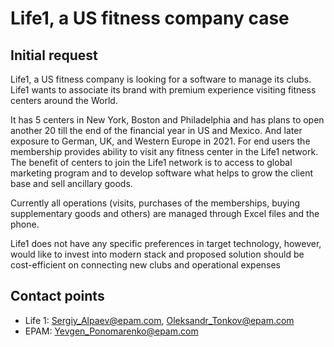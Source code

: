 # Life1, a US fitness company case

## Initial request
Life1, a US fitness company is looking for a software to manage its clubs. Life1 wants to associate its 
brand with premium experience visiting fitness centers around the World.

It has 5 centers in New York, Boston and Philadelphia and has plans to open another 20 till the end of 
the financial year in US and Mexico. And later exposure to German, UK, and Western Europe in 2021.
For end users the membership provides ability to visit any fitness center in the Life1 network.
The benefit of centers to join the Life1 network is to access to global marketing program and to develop 
software what helps to grow the client base and sell ancillary goods.

Currently all operations (visits, purchases of the memberships, buying supplementary goods and others)
are managed through Excel files and the phone.

Life1 does not have any specific preferences in target technology, however, would like to invest into 
modern stack and proposed solution should be cost-efficient on connecting new clubs and operational 
expenses

## Contact points
- Life 1: [Sergiy_Alpaev@epam.com](mailto://Sergiy_Alpaev@epam.com), [Oleksandr_Tonkov@epam.com](mailto://Oleksandr_Tonkov@epam.com)
- EPAM: [Yevgen_Ponomarenko@epam.com](mailto://Yevgen_Ponomarenko@epam.com)
